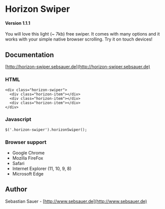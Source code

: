 # Horizon Swiper
#### Version 1.1.1

You will love this light (~ 7kb) free swiper.
It comes with many options and it works with your simple native browser scrolling.
Try it on touch devices!

## Documentation
[http://horizon-swiper.sebsauer.de](http://horizon-swiper.sebsauer.de)

### HTML
```
<div class="horizon-swiper">
  <div class="horizon-item"></div>
  <div class="horizon-item"></div>
  <div class="horizon-item"></div>
</div>
```

### Javascript
```
$('.horizon-swiper').horizonSwiper();
```

### Browser support
* Google Chrome
* Mozilla FireFox
* Safari
* Internet Explorer (11, 10, 9, 8)
* Microsoft Edge

## Author
Sebastian Sauer - [http://www.sebsauer.de](http://www.sebsauer.de)
